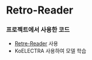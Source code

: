 # Retro-Reader

### 프로젝트에서 사용한 코드

- [Retre-Reader](https://github.com/jinmang2/RetroReader) 사용
- KoELECTRA 사용하여 모델 학습
